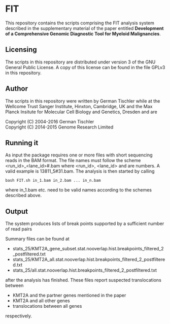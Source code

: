 # FIT

This repository contains the scripts comprising the FIT analysis system described in the supplementary material of the paper entitled
**Development of a Comprehensive Genomic Diagnostic Tool for Myeloid Malignancies**.

## Licensing
The scripts in this repository are distributed under version 3 of the GNU General Public License. A copy of this license can be found in the file GPLv3 in this repository.

## Author
The scripts in this repository were written by German Tischler while at the Wellcome Trust Sanger Institute, Hinxton, Cambridge, UK and the Max Planck Insitute for Molecular Cell
Biology and Genetics, Dresden and are

Copyright (C) 2004-2016 German Tischler  
Copyright (C) 2014-2015 Genome Research Limited

## Running it
As input the package requires one or more files with short sequencing reads in the BAM format. The file names must follow the scheme
<run_id>_<lane_id>#<tag>.bam where <run_id>, <lane_id> and <tag> are numbers. A valid example is 13811_5#31.bam. The analysis is then started by calling

```
bash FIT.sh in_1.bam in_2.bam ... in_n.bam
```

where in_1.bam etc. need to be valid names according to the schemes described above.

## Output
The system produces lists of break points supported by a sufficient number of read pairs

Summary files can be found at

- stats_25/KMT2A_gene_subset.stat.nooverlap.hist.breakpoints_filtered_2_postfiltered.txt
- stats_25/KMT2A_all.stat.nooverlap.hist.breakpoints_filtered_2_postfiltered.txt
- stats_25/all.stat.nooverlap.hist.breakpoints_filtered_2_postfiltered.txt

after the analysis has finished. These files report suspected translocations between

- KMT2A and the partner genes mentioned in the paper
- KMT2A and all other genes
- translocations between all genes

respectively.
